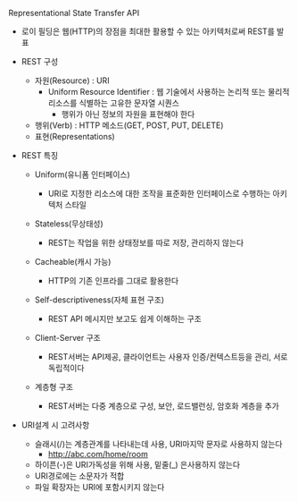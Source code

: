 Representational State Transfer API 
- 로이 필딩은 웹(HTTP)의 장점을 최대한 활용할 수 있는 아키텍처로써 REST를 발표

- REST 구성
    - 자원(Resource) : URI
        - Uniform Resource Identifier : 웹 기술에서 사용하는 논리적 또는 물리적 리소스를 식별하는 고유한 문자열 시퀀스
            - 행위가 아닌 정보의 자원을 표현해야 한다
    - 행위(Verb) : HTTP 메소드(GET, POST, PUT, DELETE)
    - 표현(Representations)

- REST 특징
    - Uniform(유니폼 인터페이스)
        - URI로 지정한 리소스에 대한 조작을 표준화한 인터페이스로 수행하는 아키텍처 스타일
    
    - Stateless(무상태성)
        - REST는 작업을 위한 상태정보를 따로 저장, 관리하지 않는다
    
    - Cacheable(캐시 가능)
        - HTTP의 기존 인프라를 그대로 활용한다
    
    - Self-descriptiveness(자체 표현 구조)
        - REST API 메시지만 보고도 쉽게 이해하는 구조
    
    - Client-Server 구조
        - REST서버는 API제공, 클라이언트는 사용자 인증/컨텍스트등을 관리, 서로 독립적이다
    
    - 계층형 구조
        - REST서버는 다중 계층으로 구성, 보안, 로드밸런싱, 암호화 계층을 추가

- URI설계 시 고려사항
    - 슬래시(/)는 계층관계를 나타내는데 사용, URI마지막 문자로 사용하지 않는다
        - http://abc.com/home/room
    - 하이픈(-)은 URI가독성을 위해 사용, 밑줄(_) 은사용하지 않는다
    - URI경로에는 소문자가 적합
    - 파일 확장자는 URI에 포함시키지 않는다 